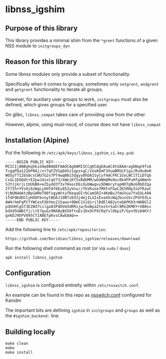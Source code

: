 # libnss_igshim

## Purpose of this library

This library provides a minimal shim from the `*grent` functions of a given NSS module to `initgroups_dyn`

## Reason for this library

Some libnss modules only provide a subset of functionality. 

Specifically when it comes to groups, sometimes only `setgrent`, `endgrent` and `getgrent` functionality to iterate all groups.

However, for auxiliary user groups to work, `initgroups` must also be defined, which gives groups for a specified user.

On glibc, `libnss_compat` takes care of providing one from the other.

However, alpine, using musl-nscd, of course does not have `libnss_compat`

## Installation (Alpine)

Put the following in `/etc/apk/keys/libnss_igshim_ci.key.pub`:
```
-----BEGIN PUBLIC KEY-----
MIICIjANBgkqhkiG9w0BAQEFAAOCAg8AMIICCgKCAgEAuAC4tUAAAragbNqe9fxA
TcggPQa122bP0Aj/xt7qFZVSgQ45z1qpzvgC/zGsKDmF3XuwBRUiFigs/Ru9u8eH
WOSyf7I2bS8csCWU7G2x7PT4wqB0i5Qgyy0hDA1SyCyf4ACFRC1GxLWC1TIiDTqb
CsGL1EOQdtrEZpwJdsxCqV73/kWejKfSxRADMM/wGOWmQMo9oc0k4FPuHfg4Nmnh
5JYzjkrjLtUUbB6+eZSydd3f3v7HxocE6iOubWwgvu5DWmrytapNO7gNxG0bDZqa
2f7Ih+YVs0j8zWgLyXHfAf6Ey852yVnx//fkVKuxe7MXFxFGwCZK5RHp3iUfRzwC
VjNUN4mAtzNpSAMeT00fxgyWntyfKeqaOIrbCam5RZ+4KmBuJfmGVua7YxEUL49A
1fdFOKdDCCyHXDFbvoytBG6J19NTzEO3j4mjILGIsEva4XcWqZbusGVcZPdYO3Lo
AW4rhmFqPCfYWCesFXbYms21Sawx+9BmC1ViQi+jlBdElA82yteQAPK83rWABGl2
pdUUHlg573E2W37cilga83PdOVm5dRRsjw/boBpaZtezS+SaGl9RkZKMKY+VB0sv
bdXd5GWNIfj/irE7guGz9NXByBX5DftuEvJDx9tPXCRqYslObpiP/GynYDi84KYJ
gxKDJ9EPV895CTIABEfpKvsCAwEAAQ==
-----END PUBLIC KEY-----
```

Add the following line to `/etc/apk/repositories`:
```
https://github.com/Doridian/libnss_igshim/releases/download
```

Run the following shell command as root (or via `sudo` / `doas`)
```
apk install libnss_igshim
```

## Configuration

`libnss_igshim` is configured entirelty within `/etc/nsswitch.conf`.

An example can be found in this repo as [nsswitch.conf](nsswitch.conf) configured for Kanidm

The important bits are defining `igshim` in `initgroups` and `groups` as well as the `#igshim_backend:` line.

## Building locally

```
make clean
make
make install
```
